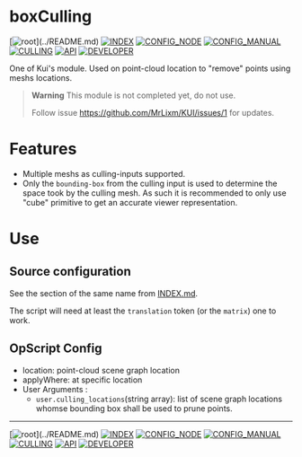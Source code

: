 # boxCulling

[![root](https://img.shields.io/badge/back_to_root-536362?)](../README.md)
[![INDEX](https://img.shields.io/badge/index-4f4f4f?labelColor=blue)](INDEX.md)
[![CONFIG_NODE](https://img.shields.io/badge/config--node-4f4f4f)](CONFIG_NODE.md)
[![CONFIG_MANUAL](https://img.shields.io/badge/config--manual-4f4f4f)](CONFIG_MANUAL.md)
[![CULLING](https://img.shields.io/badge/culling-fcb434)](CULLING.md)
[![API](https://img.shields.io/badge/api-4f4f4f)](API.md)
[![DEVELOPER](https://img.shields.io/badge/developer-4f4f4f)](DEVELOPER.md)


One of Kui's module.
Used on point-cloud location to "remove" points using meshs locations.

> **Warning** This module is not completed yet, do not use.
>
> Follow issue https://github.com/MrLixm/KUI/issues/1 for updates.

# Features

- Multiple meshs as culling-inputs supported.
- Only the `bounding-box` from the culling input is used to determine the space
took by the culling mesh. As such it is recommended to only use "cube" primitive
to get an accurate viewer representation.


# Use

## Source configuration

See the section of the same name from [INDEX.md](INDEX.md#2-source-configuration).

The script will need at least the `translation` token (or the `matrix`) one to
work.

## OpScript Config

- location: point-cloud scene graph location
- applyWhere: at specific location
- User Arguments :
  - `user.culling_locations`(string array): list of scene graph locations whomse
  bounding box shall be used to prune points.

---
[![root](https://img.shields.io/badge/back_to_root-536362?)](../README.md)
[![INDEX](https://img.shields.io/badge/index-4f4f4f?labelColor=blue)](INDEX.md)
[![CONFIG_NODE](https://img.shields.io/badge/config--node-4f4f4f)](CONFIG_NODE.md)
[![CONFIG_MANUAL](https://img.shields.io/badge/config--manual-4f4f4f)](CONFIG_MANUAL.md)
[![CULLING](https://img.shields.io/badge/culling-fcb434)](CULLING.md)
[![API](https://img.shields.io/badge/api-4f4f4f)](API.md)
[![DEVELOPER](https://img.shields.io/badge/developer-4f4f4f)](DEVELOPER.md)
